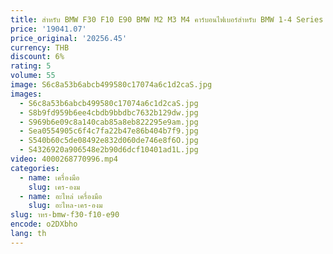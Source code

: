 ```yaml
---
title: สําหรับ BMW F30 F10 E90 BMW M2 M3 M4 คาร์บอนไฟเบอร์สําหรับ BMW 1-4 Series F20 F21 F22 F44 F45 F32 F87 พวงมาลัยรถ
price: '19041.07'
price_original: '20256.45'
currency: THB
discount: 6%
rating: 5
volume: 55
image: S6c8a53b6abcb499580c17074a6c1d2caS.jpg
images:
  - S6c8a53b6abcb499580c17074a6c1d2caS.jpg
  - S8b9fd959b6ee4cbdb9bbdbc7632b129dw.jpg
  - S969b6e09c8a140cab85a8eb822295e9am.jpg
  - Sea0554905c6f4c7fa22b47e86b404b7f9.jpg
  - S540b60c5de08492e832d060de746e8f6O.jpg
  - S4326920a906548e2b90d6dcf10401ad1L.jpg
video: 4000268770996.mp4
categories:
  - name: เครื่องมือ
    slug: เคร-องม
  - name: อะไหล่ เครื่องมือ
    slug: อะไหล-เคร-องม
slug: าหร-bmw-f30-f10-e90
encode: o2DXbho
lang: th
---
```

  